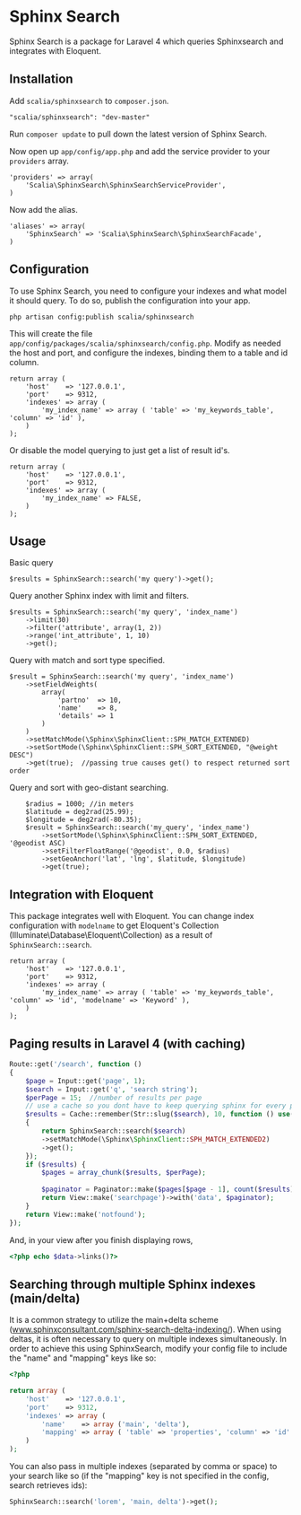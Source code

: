 # Sphinx Search

Sphinx Search is a package for Laravel 4 which queries Sphinxsearch and integrates with Eloquent.


## Installation

Add `scalia/sphinxsearch` to `composer.json`.

    "scalia/sphinxsearch": "dev-master"
    
Run `composer update` to pull down the latest version of Sphinx Search.

Now open up `app/config/app.php` and add the service provider to your `providers` array.

    'providers' => array(
        'Scalia\SphinxSearch\SphinxSearchServiceProvider',
    )

Now add the alias.

    'aliases' => array(
        'SphinxSearch' => 'Scalia\SphinxSearch\SphinxSearchFacade',
    )


## Configuration

To use Sphinx Search, you need to configure your indexes and what model it should query. To do so, publish the configuration into your app.

	php artisan config:publish scalia/sphinxsearch

This will create the file `app/config/packages/scalia/sphinxsearch/config.php`. Modify as needed the host and port, and configure the indexes, binding them to a table and id column.

	return array (
		'host'    => '127.0.0.1',
		'port'    => 9312,
		'indexes' => array (
			'my_index_name' => array ( 'table' => 'my_keywords_table', 'column' => 'id' ),
		)
	);

Or disable the model querying to just get a list of result id's.

	return array (
		'host'    => '127.0.0.1',
		'port'    => 9312,
		'indexes' => array (
			'my_index_name' => FALSE,
		)
	);


## Usage


Basic query

	$results = SphinxSearch::search('my query')->get();


Query another Sphinx index with limit and filters.

	$results = SphinxSearch::search('my query', 'index_name')
		->limit(30)
		->filter('attribute', array(1, 2))
		->range('int_attribute', 1, 10)
		->get();


Query with match and sort type specified.

	$result = SphinxSearch::search('my query', 'index_name')
		->setFieldWeights(
			array(
				'partno'  => 10,
				'name'    => 8,
				'details' => 1
			)
		)
		->setMatchMode(\Sphinx\SphinxClient::SPH_MATCH_EXTENDED)
		->setSortMode(\Sphinx\SphinxClient::SPH_SORT_EXTENDED, "@weight DESC")
		->get(true);  //passing true causes get() to respect returned sort order

Query and sort with geo-distant searching.

```
    $radius = 1000; //in meters
    $latitude = deg2rad(25.99);
    $longitude = deg2rad(-80.35);
    $result = SphinxSearch::search('my_query', 'index_name')
        ->setSortMode(\Sphinx\SphinxClient::SPH_SORT_EXTENDED, '@geodist ASC)
        ->setFilterFloatRange('@geodist', 0.0, $radius)
        ->setGeoAnchor('lat', 'lng', $latitude, $longitude)
        ->get(true);
```
## Integration with Eloquent

This package integrates well with Eloquent. You can change index configuration with `modelname` to get Eloquent's Collection (Illuminate\Database\Eloquent\Collection) as a result of `SphinxSearch::search`.

	return array (
		'host'    => '127.0.0.1',
		'port'    => 9312,
		'indexes' => array (
			'my_index_name' => array ( 'table' => 'my_keywords_table', 'column' => 'id', 'modelname' => 'Keyword' ),
		)
	);


## Paging results in Laravel 4 (with caching)

```php
Route::get('/search', function ()
{
    $page = Input::get('page', 1);
    $search = Input::get('q', 'search string');    
    $perPage = 15;  //number of results per page
    // use a cache so you dont have to keep querying sphinx for every page!
    $results = Cache::remember(Str::slug($search), 10, function () use($search)
    {
        return SphinxSearch::search($search)
        ->setMatchMode(\Sphinx\SphinxClient::SPH_MATCH_EXTENDED2)        
        ->get();
    });
    if ($results) {
        $pages = array_chunk($results, $perPage);
        
        $paginator = Paginator::make($pages[$page - 1], count($results), $perPage);
        return View::make('searchpage')->with('data', $paginator);
    }
    return View::make('notfound');
});
```
And, in your view after you finish displaying rows,
```php
<?php echo $data->links()?>
```

## Searching through multiple Sphinx indexes (main/delta)

It is a common strategy to utilize the main+delta scheme (www.sphinxconsultant.com/sphinx-search-delta-indexing/). When using deltas, it is often necessary to query on multiple indexes simultaneously. In order to achieve this using SphinxSearch, modify your config file to include the "name" and "mapping" keys like so:

```php
<?php

return array (
	'host'    => '127.0.0.1',
	'port'    => 9312,    
	'indexes' => array (
	    'name'    => array ('main', 'delta'),
	    'mapping' => array ( 'table' => 'properties', 'column' => 'id' ),	    
	)
);
```

You can also pass in multiple indexes (separated by comma or space) to your search like so (if the "mapping" key is not specified in the config, search retrieves ids):

```php
SphinxSearch::search('lorem', 'main, delta')->get();
```

